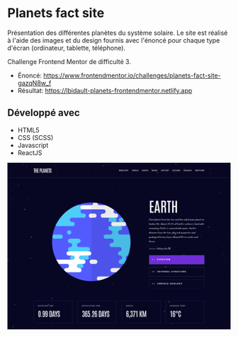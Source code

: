 # Planets fact site

Présentation des différentes planètes du système solaire.
Le site est réalisé à l'aide des images et du design fournis avec l'énoncé pour chaque type d'écran (ordinateur, tablette, téléphone).

Challenge Frontend Mentor de difficulté 3.

- Énoncé: https://www.frontendmentor.io/challenges/planets-fact-site-gazqN8w_f
- Résultat: https://lbidault-planets-frontendmentor.netlify.app

## Développé avec

- HTML5
- CSS (SCSS)
- Javascript
- ReactJS

![Image text](/screenshot.png)
